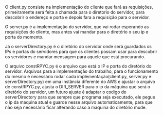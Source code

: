 O client.py consiste na implementação do cliente que fará as requisições, primeiramente será feita a chamada para o diretorio do servidor, para descobrir o endereço e porta e depois fara a requisição para o servidor.

O server.py é a implementação do servidor, que vai rodar esperando as requisições do cliente, mas antes vai mandar para o diretório o seu ip e porta do momento.

Já o serverDirectory.py é o diretório do servidor onde será guardados os IPs e portas do servidores para que os clientes possam usar para descobrir os servidores e mandar mensagem para aquele que está procurando.

O arquivo constRPYC.py é o arquivo que está o IP e porta do diretório do servidor.
Arquivos para a implementação do trabalho, para o funcionamento do mesmo é necessário rodar cada implementação(client.py, server.py e serverDirectory.py) em uma instância diferente do AWS e ajustar o arquivo de constRPYC.py, ajusta o DIR_SERVER para o ip da máquina que será o diretório do servidor, um futuro ajuste é adaptar o codigo do serverDirectory para que sempre que programa seja executado, ele pegue o ip da maquina atual e guarde nesse arquivo automaticamente, para que não seja necessário ficar alterando caso a maquina do diretório mude.